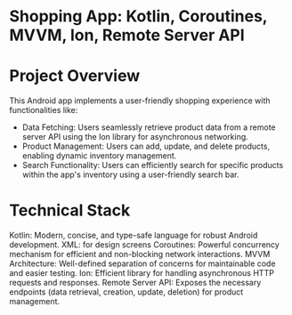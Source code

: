 # Shopping App: Kotlin, Coroutines, MVVM, Ion, Remote Server API
# Project Overview

This Android app implements a user-friendly shopping experience with functionalities like:

- Data Fetching: Users seamlessly retrieve product data from a remote server API using the Ion library for asynchronous networking.
- Product Management: Users can add, update, and delete products, enabling dynamic inventory management.
- Search Functionality: Users can efficiently search for specific products within the app's inventory using a user-friendly search bar.
  
# Technical Stack
Kotlin: Modern, concise, and type-safe language for robust Android development.
XML: for design screens
Coroutines: Powerful concurrency mechanism for efficient and non-blocking network interactions.
MVVM Architecture: Well-defined separation of concerns for maintainable code and easier testing.
Ion: Efficient library for handling asynchronous HTTP requests and responses.
Remote Server API: Exposes the necessary endpoints (data retrieval, creation, update, deletion) for product management.
